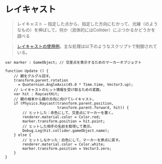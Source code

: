 # レイキャスト #

> レイキャスト − 指定した点から、指定した方向にむかって、光線（のようなもの）を伸ばして、何か（具体的にはCollider）にぶつかるかどうかを調べる

> [レイキャストの使用例](http://dl.dropbox.com/u/14572092/VgaUnity/Raycast.html)。主な処理は以下のようなスクリプトで制御されている。

```
var marker : GameObject; // 交差点を表示するためのマーカーオブジェクト

function Update () {
    // 親をグルグル回す。
    transform.parent.rotation
      = Quaternion.AngleAxis(45.0 * Time.time, Vector3.up);
    // レイキャストのヒット情報を受け取るための変数。
    var hit : RaycastHit;
    // 親の根本から親の方向に向けてレイキャスト。
    if (Physics.Raycast(transform.parent.position,
                        transform.parent.forward, hit)) {
        // ヒットした：赤色にして、交差点にマーカーを置く。
        renderer.material.color = Color.red;
        marker.transform.position = hit.point;
        // ヒットした相手の名前を取得して表示。
        Debug.Log(hit.collider.gameObject.name);
    } else {
        // ヒットしなかった：白色にして、マーカーを原点に戻す。
        renderer.material.color = Color.white;
        marker.transform.position = Vector3.zero;
    }
}
```